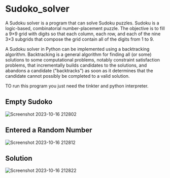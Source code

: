 # Sudoko_solver
A Sudoku solver is a program that can solve Sudoku puzzles. Sudoku is a logic-based, combinatorial number-placement puzzle. The objective is to fill a 9×9 grid with digits so that each column, each row, and each of the nine 3×3 subgrids that compose the grid contain all of the digits from 1 to 9.

A Sudoku solver in Python can be implemented using a backtracking algorithm. Backtracking is a general algorithm for finding all (or some) solutions to some computational problems, notably constraint satisfaction problems, that incrementally builds candidates to the solutions, and abandons a candidate ("backtracks") as soon as it determines that the candidate cannot possibly be completed to a valid solution.

TO run this program you just need the tinkter and python interpreter.


## Empty Sudoko

![Screenshot 2023-10-16 212802](https://github.com/KarriIndira/Sudoko_solver/assets/127617133/e27f7f79-dc23-42e8-9de3-9aa3e3fc1e8e)

## Entered a Random Number

![Screenshot 2023-10-16 212812](https://github.com/KarriIndira/Sudoko_solver/assets/127617133/57dfeed9-b3f6-4ba9-a2fe-21816c01b5c7)

## Solution


![Screenshot 2023-10-16 212822](https://github.com/KarriIndira/Sudoko_solver/assets/127617133/b7a52dfc-55ce-4c43-a1a1-82d05b64088b)
